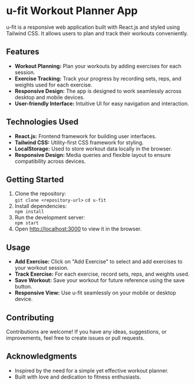 <!DOCTYPE html>
<html lang="en">
<head>
  <meta charset="UTF-8">
  <meta name="viewport" content="width=device-width, initial-scale=1.0">
 
</head>
<body>
  <h1>u-fit Workout Planner App</h1>

  <p>u-fit is a responsive web application built with React.js and styled using Tailwind CSS. It allows users to plan and track their workouts conveniently.</p>

  <h2>Features</h2>
  <ul>
    <li><strong>Workout Planning:</strong> Plan your workouts by adding exercises for each session.</li>
    <li><strong>Exercise Tracking:</strong> Track your progress by recording sets, reps, and weights used for each exercise.</li>
    <li><strong>Responsive Design:</strong> The app is designed to work seamlessly across desktop and mobile devices.</li>
    <li><strong>User-friendly Interface:</strong> Intuitive UI for easy navigation and interaction.</li>
  </ul>

  <h2>Technologies Used</h2>
  <ul>
    <li><strong>React.js:</strong> Frontend framework for building user interfaces.</li>
    <li><strong>Tailwind CSS:</strong> Utility-first CSS framework for styling.</li>
    <li><strong>LocalStorage:</strong> Used to store workout data locally in the browser.</li>
    <li><strong>Responsive Design:</strong> Media queries and flexible layout to ensure compatibility across devices.</li>
  </ul>

  <h2>Getting Started</h2>
  <ol>
    <li>Clone the repository:</li>
    <code>git clone &lt;repository-url&gt;</code>
    <code>cd u-fit</code>
    <li>Install dependencies:</li>
    <code>npm install</code>
    <li>Run the development server:</li>
    <code>npm start</code>
    <li>Open <a href="http://localhost:3000">http://localhost:3000</a> to view it in the browser.</li>
  </ol>

  <h2>Usage</h2>
  <ul>
    <li><strong>Add Exercise:</strong> Click on "Add Exercise" to select and add exercises to your workout session.</li>
    <li><strong>Track Exercise:</strong> For each exercise, record sets, reps, and weights used.</li>
    <li><strong>Save Workout:</strong> Save your workout for future reference using the save button.</li>
    <li><strong>Responsive View:</strong> Use u-fit seamlessly on your mobile or desktop device.</li>
  </ul>

  <h2>Contributing</h2>
  <p>Contributions are welcome! If you have any ideas, suggestions, or improvements, feel free to create issues or pull requests.</p>



  <h2>Acknowledgments</h2>
  <ul>
    <li>Inspired by the need for a simple yet effective workout planner.</li>
    <li>Built with love and dedication to fitness enthusiasts.</li>
  </ul>
</body>
</html>


